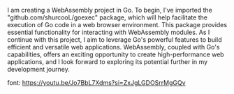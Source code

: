 I am creating a WebAssembly project in Go. To begin, I've imported the "github.com/shurcooL/goexec" package, which will help facilitate the execution of Go code in a web browser environment. This package provides essential functionality for interacting with WebAssembly modules. As I continue with this project, I aim to leverage Go's powerful features to build efficient and versatile web applications. WebAssembly, coupled with Go's capabilities, offers an exciting opportunity to create high-performance web applications, and I look forward to exploring its potential further in my development journey.


font: https://youtu.be/Jo7BbL7Xdms?si=ZxJgLGDOSrrMgGQv
